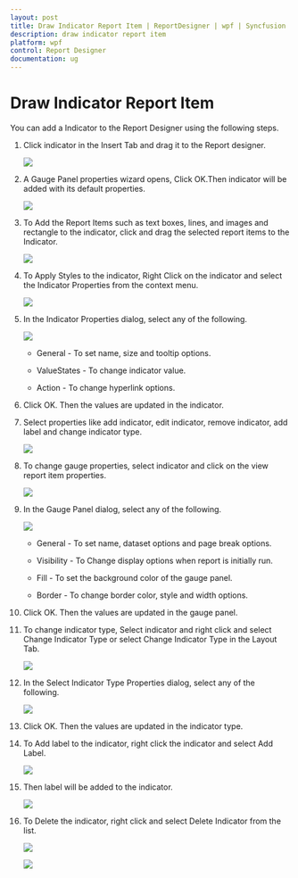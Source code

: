 ```yaml
---
layout: post
title: Draw Indicator Report Item | ReportDesigner | wpf | Syncfusion
description: draw indicator report item
platform: wpf
control: Report Designer
documentation: ug
---
```


# Draw Indicator Report Item

You can add a Indicator to the Report Designer using the following steps.

1. Click indicator in the Insert Tab and drag it to the Report designer.

   ![](Draw-Indicator-Report-Item_images/Draw-Indicator-Report-Item_img1.png)

2. A Gauge Panel properties wizard opens, Click OK.Then indicator will be added with its default properties.

   ![](Draw-Indicator-Report-Item_images/Draw-Indicator-Report-Item_img2.png)

3. To Add the Report Items such as text boxes, lines, and images and rectangle to the indicator, click and drag the selected report items to the Indicator.

   ![](Draw-Indicator-Report-Item_images/Draw-Indicator-Report-Item_img3.png)

4. To Apply Styles to the indicator, Right Click on the indicator and select the Indicator Properties from the context menu.

   ![](Draw-Indicator-Report-Item_images/Draw-Indicator-Report-Item_img4.png)

5. In the Indicator Properties dialog, select any of the following.

   ![](Draw-Indicator-Report-Item_images/Draw-Indicator-Report-Item_img5.png)
   
   * General - To set name, size and tooltip options.
   
   * ValueStates - To change indicator value.
   
   * Action - To change hyperlink options.

6. Click OK. Then the values are updated in the indicator.

7. Select properties like add indicator, edit indicator, remove indicator, add label and change indicator type.

   ![](Draw-Indicator-Report-Item_images/Draw-Indicator-Report-Item_img6.png)

8. To change gauge properties, select indicator and click on the view report item properties.

   ![](Draw-Indicator-Report-Item_images/Draw-Indicator-Report-Item_img7.png)

9. In the Gauge Panel dialog, select any of the following.

   ![](Draw-Indicator-Report-Item_images/Draw-Indicator-Report-Item_img8.png)
   
   * General - To set name, dataset options and page break options.
   
   * Visibility - To Change display options when report is initially run.
   
   * Fill - To set the background color of the gauge panel.
   
   * Border - To change border color, style and width options.

10. Click OK. Then the values are updated in the gauge panel.

11. To change indicator type, Select indicator and right click and select Change Indicator Type or select Change Indicator Type in the Layout Tab.

    ![](Draw-Indicator-Report-Item_images/Draw-Indicator-Report-Item_img9.png)

12. In the Select Indicator Type Properties dialog, select any of the following.

    ![](Draw-Indicator-Report-Item_images/Draw-Indicator-Report-Item_img10.png)

13. Click OK. Then the values are updated in the indicator type.

14. To Add label to the indicator, right click the indicator and select Add Label.

    ![](Draw-Indicator-Report-Item_images/Draw-Indicator-Report-Item_img11.png)

15. Then label will be added to the indicator.

    ![](Draw-Indicator-Report-Item_images/Draw-Indicator-Report-Item_img12.png)

14. To Delete the indicator, right click and select Delete Indicator from the list.

    ![](Draw-Indicator-Report-Item_images/Draw-Indicator-Report-Item_img13.png)
	
	![](Draw-Indicator-Report-Item_images/Draw-Indicator-Report-Item_img14.png)



